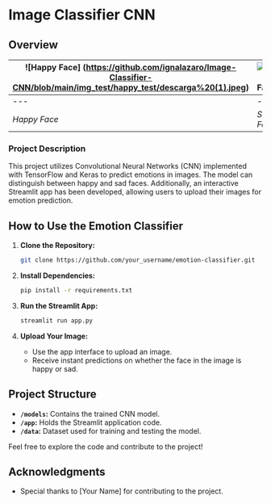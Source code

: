 # Image Classifier CNN

## Overview

![Happy Face] (https://github.com/ignalazaro/Image-Classifier-CNN/blob/main/img_test/happy_test/descarga%20(1).jpeg) | ![Sad Face](link_to_sad_face_image)
--- | ---
--- | ---
*Happy Face* | *Sad Face*

### Project Description

This project utilizes Convolutional Neural Networks (CNN) implemented with TensorFlow and Keras to predict emotions in images. The model can distinguish between happy and sad faces. Additionally, an interactive Streamlit app has been developed, allowing users to upload their images for emotion prediction.

## How to Use the Emotion Classifier

1. **Clone the Repository:**
    ```bash
    git clone https://github.com/your_username/emotion-classifier.git
    ```

2. **Install Dependencies:**
    ```bash
    pip install -r requirements.txt
    ```

3. **Run the Streamlit App:**
    ```bash
    streamlit run app.py
    ```

4. **Upload Your Image:**
    - Use the app interface to upload an image.
    - Receive instant predictions on whether the face in the image is happy or sad.

## Project Structure

- **`/models`:** Contains the trained CNN model.
- **`/app`:** Holds the Streamlit application code.
- **`/data`:** Dataset used for training and testing the model.

Feel free to explore the code and contribute to the project!

## Acknowledgments

- Special thanks to [Your Name] for contributing to the project.


